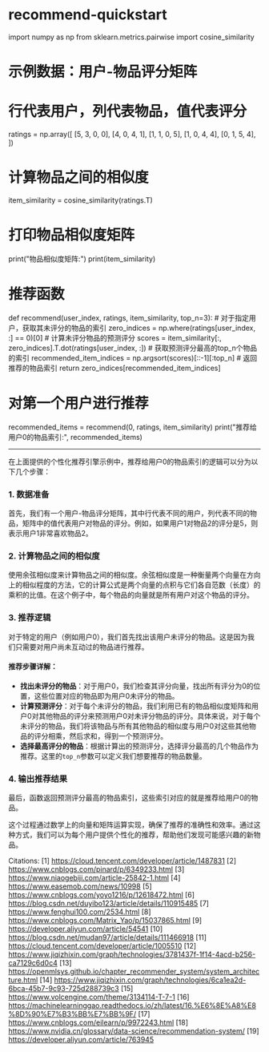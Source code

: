 # recommend-quickstart

import numpy as np
from sklearn.metrics.pairwise import cosine_similarity

# 示例数据：用户-物品评分矩阵
# 行代表用户，列代表物品，值代表评分
ratings = np.array([
    [5, 3, 0, 0],
    [4, 0, 4, 1],
    [1, 1, 0, 5],
    [1, 0, 4, 4],
    [0, 1, 5, 4],
])

# 计算物品之间的相似度
item_similarity = cosine_similarity(ratings.T)

# 打印物品相似度矩阵
print("物品相似度矩阵:")
print(item_similarity)

# 推荐函数
def recommend(user_index, ratings, item_similarity, top_n=3):
    # 对于指定用户，获取其未评分的物品的索引
    zero_indices = np.where(ratings[user_index, :] == 0)[0]
    # 计算未评分物品的预测评分
    scores = item_similarity[:, zero_indices].T.dot(ratings[user_index, :])
    # 获取预测评分最高的top_n个物品的索引
    recommended_item_indices = np.argsort(scores)[::-1][:top_n]
    # 返回推荐的物品索引
    return zero_indices[recommended_item_indices]

# 对第一个用户进行推荐
recommended_items = recommend(0, ratings, item_similarity)
print("推荐给用户0的物品索引:", recommended_items)

-----

在上面提供的个性化推荐引擎示例中，推荐给用户0的物品索引的逻辑可以分为以下几个步骤：

### 1. 数据准备
首先，我们有一个用户-物品评分矩阵，其中行代表不同的用户，列代表不同的物品，矩阵中的值代表用户对物品的评分。例如，如果用户1对物品2的评分是5，则表示用户1非常喜欢物品2。

### 2. 计算物品之间的相似度
使用余弦相似度来计算物品之间的相似度。余弦相似度是一种衡量两个向量在方向上的相似程度的方法，它的计算公式是两个向量的点积与它们各自范数（长度）的乘积的比值。在这个例子中，每个物品的向量就是所有用户对这个物品的评分。

### 3. 推荐逻辑
对于特定的用户（例如用户0），我们首先找出该用户未评分的物品。这是因为我们只需要对用户尚未互动过的物品进行推荐。

#### 推荐步骤详解：
- **找出未评分的物品**：对于用户0，我们检查其评分向量，找出所有评分为0的位置，这些位置对应的物品即为用户0未评分的物品。
- **计算预测评分**：对于每个未评分的物品，我们利用已有的物品相似度矩阵和用户0对其他物品的评分来预测用户0对未评分物品的评分。具体来说，对于每个未评分的物品，我们将该物品与所有其他物品的相似度与用户0对这些其他物品的评分相乘，然后求和，得到一个预测评分。
- **选择最高评分的物品**：根据计算出的预测评分，选择评分最高的几个物品作为推荐。这里的`top_n`参数可以定义我们想要推荐的物品数量。

### 4. 输出推荐结果
最后，函数返回预测评分最高的物品索引，这些索引对应的就是推荐给用户0的物品。

这个过程通过数学上的向量和矩阵运算实现，确保了推荐的准确性和效率。通过这种方式，我们可以为每个用户提供个性化的推荐，帮助他们发现可能感兴趣的新物品。

Citations:
[1] https://cloud.tencent.com/developer/article/1487831
[2] https://www.cnblogs.com/pinard/p/6349233.html
[3] https://www.niaogebiji.com/article-25842-1.html
[4] https://www.easemob.com/news/10998
[5] https://www.cnblogs.com/yoyo1216/p/12618472.html
[6] https://blog.csdn.net/duyibo123/article/details/110915485
[7] https://www.fenghui100.com/2534.html
[8] https://www.cnblogs.com/Matrix_Yao/p/15037865.html
[9] https://developer.aliyun.com/article/54541
[10] https://blog.csdn.net/mudan97/article/details/111466918
[11] https://cloud.tencent.com/developer/article/1005510
[12] https://www.jiqizhixin.com/graph/technologies/3781437f-1f14-4acd-b256-ca7129c6d0c4
[13] https://openmlsys.github.io/chapter_recommender_system/system_architecture.html
[14] https://www.jiqizhixin.com/graph/technologies/6ca1ea2d-6bca-45b7-9c93-725d288739c3
[15] https://www.volcengine.com/theme/3134114-T-7-1
[16] https://machinelearninggao.readthedocs.io/zh/latest/16.%E6%8E%A8%E8%8D%90%E7%B3%BB%E7%BB%9F/
[17] https://www.cnblogs.com/eilearn/p/9972243.html
[18] https://www.nvidia.cn/glossary/data-science/recommendation-system/
[19] https://developer.aliyun.com/article/763945
